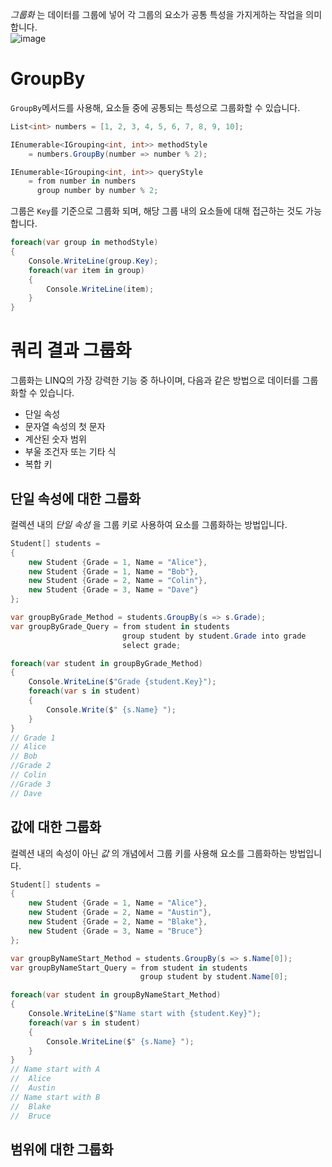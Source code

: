 _그룹화_ 는 데이터를 그룹에 넣어 각 그룹의 요소가 공통 특성을 가지게하는 작업을 의미합니다.   
![image](https://github.com/user-attachments/assets/4e90b3da-7c70-4acc-bbfa-d5341e5fe537)

# GroupBy
`GroupBy`메서드를 사용해, 요소들 중에 공통되는 특성으로 그룹화할 수 있습니다.  
```cs
List<int> numbers = [1, 2, 3, 4, 5, 6, 7, 8, 9, 10];

IEnumerable<IGrouping<int, int>> methodStyle
    = numbers.GroupBy(number => number % 2);

IEnumerable<IGrouping<int, int>> queryStyle
    = from number in numbers
      group number by number % 2;
```
그룹은 `Key`를 기준으로 그룹화 되며, 해당 그룹 내의 요소들에 대해 접근하는 것도 가능합니다.
```cs
foreach(var group in methodStyle)
{
    Console.WriteLine(group.Key);
    foreach(var item in group)
    {
        Console.WriteLine(item);
    }
}
```

# 쿼리 결과 그룹화
그룹화는 LINQ의 가장 강력한 기능 중 하나이며, 다음과 같은 방법으로 데이터를 그룹화할 수 있습니다.   
- 단일 속성
- 문자열 속성의 첫 문자
- 계산된 숫자 범위
- 부울 조건자 또는 기타 식
- 복합 키

## 단일 속성에 대한 그룹화
컬렉션 내의 _단일 속성_ 을 그룹 키로 사용하여 요소를 그룹화하는 방법입니다. 
```cs
Student[] students =
{
    new Student {Grade = 1, Name = "Alice"},
    new Student {Grade = 1, Name = "Bob"},
    new Student {Grade = 2, Name = "Colin"},
    new Student {Grade = 3, Name = "Dave"}
};

var groupByGrade_Method = students.GroupBy(s => s.Grade);
var groupByGrade_Query = from student in students
                         group student by student.Grade into grade
                         select grade;

foreach(var student in groupByGrade_Method)
{
    Console.WriteLine($"Grade {student.Key}");
    foreach(var s in student)
    {
        Console.Write($" {s.Name} ");
    }
}
// Grade 1
// Alice
// Bob
//Grade 2
// Colin
//Grade 3
// Dave
```

## 값에 대한 그룹화
컬렉션 내의 속성이 아닌 _값_ 의 개념에서 그룹 키를 사용해 요소를 그룹화하는 방법입니다. 
```cs
Student[] students =
{
    new Student {Grade = 1, Name = "Alice"},
    new Student {Grade = 2, Name = "Austin"},
    new Student {Grade = 2, Name = "Blake"},
    new Student {Grade = 3, Name = "Bruce"}
};

var groupByNameStart_Method = students.GroupBy(s => s.Name[0]);
var groupByNameStart_Query = from student in students
                             group student by student.Name[0];

foreach(var student in groupByNameStart_Method)
{
    Console.WriteLine($"Name start with {student.Key}");
    foreach(var s in student)
    {
        Console.WriteLine($" {s.Name} ");
    }
}
// Name start with A
//  Alice
//  Austin
// Name start with B
//  Blake
//  Bruce
```

## 범위에 대한 그룹화
